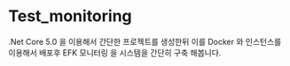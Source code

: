 # Test_monitoring
.Net Core 5.0 을 이용해서 간단한 프로젝트를 생성한뒤 이를 Docker 와 인스턴스를 이용해서 배포후 EFK 모니터링 을 시스템을 간단히 구축 해봅니다.
